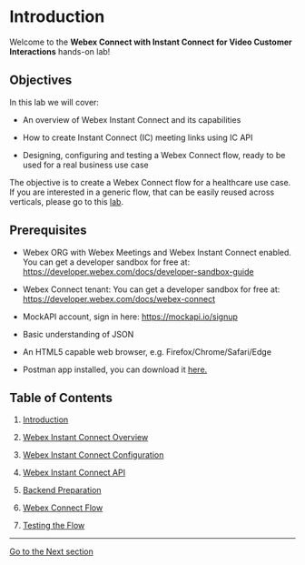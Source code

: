 # Introduction

Welcome to the **Webex Connect with Instant Connect for Video Customer Interactions** hands-on lab!

## Objectives

In this lab we will cover:

* An overview of Webex Instant Connect and its capabilities

* How to create Instant Connect (IC) meeting links using IC API

* Designing, configuring and testing a Webex Connect flow, ready to be used for a real business use case

The objective is to create a Webex Connect flow for a healthcare use case. If you are interested in a generic flow, that can be easily reused across verticals, please go to this [lab](https://developer.cisco.com/learning/labs/webex-connect-instant-connect/introduction/).


## Prerequisites

* Webex ORG with Webex Meetings and Webex Instant Connect enabled. You can get a developer sandbox for free at: https://developer.webex.com/docs/developer-sandbox-guide

* Webex Connect tenant: You can get a developer sandbox for free at: https://developer.webex.com/docs/webex-connect


* MockAPI account, sign in here: https://mockapi.io/signup

* Basic understanding of JSON

* An HTML5 capable web browser, e.g. Firefox/Chrome/Safari/Edge

* Postman app installed, you can download it [here.](https://www.postman.com/downloads/)

## Table of Contents

1. [Introduction](#introduction)

2. [Webex Instant Connect Overview](02-overview.md#webex-instant-connect-overview)

3. [Webex Instant Connect Configuration](03-activation.md#webex-instant-connect-configuration)

4. [Webex Instant Connect API](04-instantconnectapi.md)

4. [Backend Preparation](05-backend.md#backend-preparation)

5. [Webex Connect Flow](06-connectflow-01.md#webex-connect-flow)

6. [Testing the Flow](0X-testingflow.md#testing-the-flow)

***
[Go to the Next section ](./02-overview.md) 